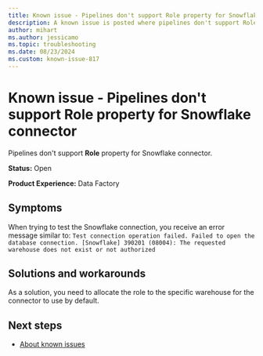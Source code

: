 ```yaml
---
title: Known issue - Pipelines don't support Role property for Snowflake connector
description: A known issue is posted where pipelines don't support Role property for Snowflake connector.
author: mihart
ms.author: jessicamo
ms.topic: troubleshooting  
ms.date: 08/23/2024
ms.custom: known-issue-817
---
```


# Known issue - Pipelines don't support Role property for Snowflake connector

Pipelines don't support **Role** property for Snowflake connector.

**Status:** Open

**Product Experience:** Data Factory

## Symptoms

When trying to test the Snowflake connection, you receive an error message similar to: `Test connection operation failed. Failed to open the database connection. [Snowflake] 390201 (08004): The requested warehouse does not exist or not authorized`

## Solutions and workarounds

As a solution, you need to allocate the role to the specific warehouse for the connector to use by default.

## Next steps

- [About known issues](https://support.fabric.microsoft.com/known-issues)
